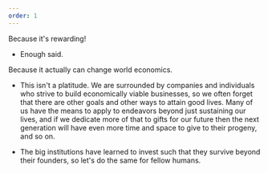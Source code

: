 ```yaml
---
order: 1
---
```


Because it's rewarding!

* Enough said.

Because it actually can change world economics.

* This isn't a platitude. We are surrounded by companies and individuals who
  strive to build economically viable businesses, so we often forget that there
  are other goals and other ways to attain good lives. Many of us have the means
  to apply to endeavors beyond just sustaining our lives, and if we dedicate
  more of that to gifts for our future then the next generation will have even
  more time and space to give to their progeny, and so on.

* The big institutions
  have learned to invest such that they survive beyond their founders, so let's
  do the same for fellow humans.